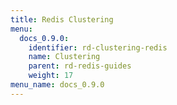 ```yaml
---
title: Redis Clustering
menu:
  docs_0.9.0:
    identifier: rd-clustering-redis
    name: Clustering
    parent: rd-redis-guides
    weight: 17
menu_name: docs_0.9.0
---
```

